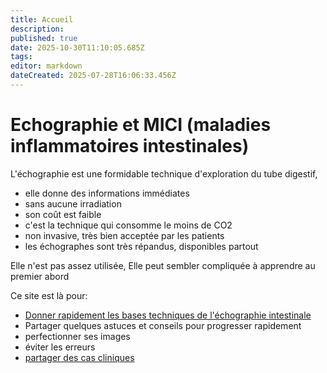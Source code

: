```yaml
---
title: Accueil
description: 
published: true
date: 2025-10-30T11:10:05.685Z
tags: 
editor: markdown
dateCreated: 2025-07-28T16:06:33.456Z
---
```


# Echographie et MICI (maladies inflammatoires intestinales)

L'échographie est une formidable technique d'exploration du tube digestif, 
- elle donne des informations immédiates
- sans aucune irradiation
- son coût est faible
- c'est la technique qui consomme le moins de CO2
- non invasive, très bien acceptée par les patients
- les échographes sont très répandus, disponibles partout

Elle n'est pas assez utilisée,
Elle peut sembler compliquée à apprendre au premier abord

Ce site est là pour:

- [Donner rapidement les bases techniques de l'échographie intestinale](/bases)
- Partager quelques astuces et conseils pour progresser rapidement
- perfectionner ses images
- éviter les erreurs
- [partager des cas cliniques](/cascliniques)